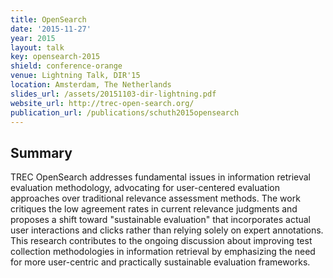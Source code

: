 ```yaml
---
title: OpenSearch
date: '2015-11-27'
year: 2015
layout: talk
key: opensearch-2015
shield: conference-orange
venue: Lightning Talk, DIR'15
location: Amsterdam, The Netherlands
slides_url: /assets/20151103-dir-lightning.pdf
website_url: http://trec-open-search.org/
publication_url: /publications/schuth2015opensearch
---
```


## Summary

TREC OpenSearch addresses fundamental issues in information retrieval evaluation methodology, advocating for user-centered evaluation approaches over traditional relevance assessment methods. The work critiques the low agreement rates in current relevance judgments and proposes a shift toward "sustainable evaluation" that incorporates actual user interactions and clicks rather than relying solely on expert annotations. This research contributes to the ongoing discussion about improving test collection methodologies in information retrieval by emphasizing the need for more user-centric and practically sustainable evaluation frameworks.
